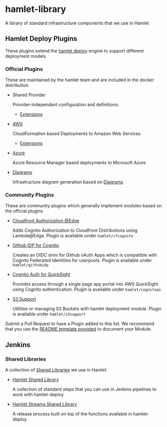 # hamlet-library

A library of standard infrastructure components that we use in Hamlet

## Hamlet Deploy Plugins

These plugins extend the [hamlet deploy](https://hamlet.io) engine to support different deployment models

### Official Plugins

These are maintained by the hamlet team and are included in the docker distribution

- Shared Provider
    
    Provider-independant configuration and definitions.

    - [Extensions](https://github.com/hamlet-io/engine/tree/master/providers/shared/extensions)


- [AWS](https://github.com/hamlet-io/engine-plugin-aws)

    CloudFormation based Deployments to Amazon Web Services

    - [Extensions](https://github.com/hamlet-io/engine-plugin-aws/tree/master/aws/extensions)

- [Azure](https://github.com/hamlet-io/engine-plugin-azure)

    Azure Resource Manager based deployments to Microsoft Azure

- [Diagrams](https://github.com/hamlet-io/engine-plugin-diagrams)

    Infrastructure diagram generation based on [Diagrams](https://diagrams.mingrammer.com/)

### Community Plugins

These are community plugins which generally implement modules based on the official plugins

- [Cloudfront Authorization @Edge](https://github.com/hamlet-io/cloudfront-authorization-at-edge)

    Adds Cognito Authorization to Cloudfront Distributions using Lambda@Edge. Plugin is available under `hamlet/cfcognito`

- [Github IDP for Cognito](https://github.com/gs-gs/github-idp)

    Creates an OIDC shim for Github oAuth Apps which is compatible with Cognito Federated Identities for userpools. Plugin is available under `hamlet/githubidp`

- [Cogntio Auth for QuickSight](https://github.com/hamlet-io/aws-cognito-quicksight-auth)

    Provides access through a single page app portal into AWS QuickSight using Cognito authentication. Plugin is available under `hamlet/cognitoqs`

- [S3 Support](https://github.com/hamlet-io/lambda-s3-support)

    Utilities or managing S3 Buckets with hamlet deployment module. Plugin is available under `hamlet/s3support`

Submit a Pull Request to have a Plugin added to this list. We recommend that you use the [README template provided](templates/readme-template.md) to document your Module.

## Jenkins

### Shared Libraries

A collection of [Shared Libraries](https://www.jenkins.io/doc/book/pipeline/shared-libraries/) we use in Hamlet

- [Hamlet Shared Library](https://github.com/hamlet-io/jenkins-shared-library)

    A collection of standard steps that you can use in Jenkins pipelines to work with hamlet-deploy

- [Hamlet Streams Shared Library](https://github.com/hamlet-io/jenkins-streams-shared-library)

    A release process built on top of the functions available in hamlet-deploy